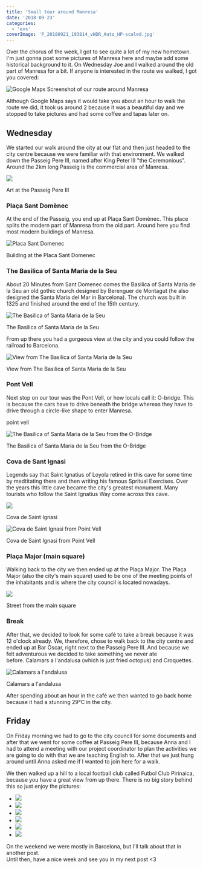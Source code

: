 ```yaml
---
title: 'Small tour around Manresa'
date: '2018-09-23'
categories:
  - 'evs'
coverImage: 'P_20180921_193814_vHDR_Auto_HP-scaled.jpg'
---
```


Over the chorus of the week, I got to see quite a lot of my new hometown.  I'm just gonna post some pictures of Manresa here and maybe add some historical background to it. On Wednesday Joe and I walked around the old part of Manresa for a bit. If anyone is interested in the route we walked, I got you covered:

![Google Maps Screenshot of our route around Manresa](images/Capture2.png)

Although Google Maps says it would take you about an hour to walk the route we did, it took us around 2 because it was a beautiful day and we stopped to take pictures and had some coffee and tapas later on.

## Wednesday

We started our walk around the city at our flat and then just headed to the city centre because we were familiar with that environment. We walked down the Passeig Pere III, named after King Peter III "the Ceremonious". Around the 2km long Passeig is the commercial area of Manresa.

![](images/P_20180921_094037_vHDR_Auto.jpg)

Art at the Passeig Pere III

### Plaça Sant Domènec

At the end of the Passeig, you end up at Plaça Sant Domènec. This place splits the modern part of Manresa from the old part. Around here you find most modern buildings of Manresa.

![Placa Sant Domenec](images/P_20180919_113758_vHDR_Auto_HP.jpg)

Building at the Placa Sant Domenec

### The Basilica of Santa Maria de la Seu

About 20 Minutes from Sant Domenec comes the Basilica of Santa Maria de la Seu an old gothic church designed by Berenguer de Montagut (he also designed the Santa Maria del Mar in Barcelona). The church was built in 1325 and finished around the end of the 15th century.

![The Basilica of Santa Maria de la Seu](images/P_20180919_114854_vHDR_Auto_HP.jpg)

The Basilica of Santa Maria de la Seu

From up there you had a gorgeous view at the city and you could follow the railroad to Barcelona.

![View from The Basilica of Santa Maria de la Seu](images/P_20180919_115754_vHDR_Auto_HP.jpg)

View from The Basilica of Santa Maria de la Seu

### Pont Vell

Next stop on our tour was the Pont Vell, or how locals call it: O-bridge. This is because the cars have to drive beneath the bridge whereas they have to drive through a circle-like shape to enter Manresa.

point vell

![The Basilica of Santa Maria de la Seu from the O-Bridge](images/P_20180919_120522_vHDR_Auto.jpg)

The Basilica of Santa Maria de la Seu from the O-Bridge

### Cova de Sant Ignasi 

Legends say that Saint Ignatius of Loyola retired in this cave for some time by medtitating there and then writing his famous Spritual Exercises. Over the years this little cave became the city's greatest monument. Many tourists who follow the Saint Ignatius Way come across this cave.

![](images/P_20180919_120345_vHDR_Auto.jpg)

Cova de Saint Ignasi

![Cova de Saint Ignasi from Point Vell](images/P_20180919_120831_vHDR_Auto.jpg)

Cova de Saint Ignasi from Point Vell

### Plaça Major (main square)

Walking back to the city we then ended up at the Plaça Major. The Plaça Major (also the city's main square) used to be one of the meeting points of the inhabitants and is where the city council is located nowadays.

![](images/P_20180919_123313_vHDR_Auto_HP.jpg)

Street from the main square

### Break

After that, we decided to look for some café to take a break because it was 12 o'clock already. We, therefore, chose to walk back to the city centre and ended up at Bar Oscar, right next to the Passeig Pere III. And because we felt adventurous we decided to take something we never ate before. Calamars a l'andalusa (which is just fried octopus) and Croquettes.

![Calamars a l'andalusa](images/WhatsApp-Image-2018-09-19-at-1.14.19-PM.jpeg)

Calamars a l'andalusa

After spending about an hour in the café we then wanted to go back home because it had a stunning 29°C in the city.

## Friday

On Friday morning we had to go to the city council for some documents and after that we went for some coffee at Passeig Pere III, because Anna and I had to attend a meeting with our project coordinator to plan the activities we are going to do with that we are teaching English to. After that we just hung around until Anna asked me if I wanted to join here for a walk.

We then walked up a hill to a local football club called Futbol Club Pirinaica, because you have a great view from up there. There is no big story behind this so just enjoy the pictures:

- ![](images/P_20180921_192751_vHDR_Auto_HP.jpg)
- ![](images/P_20180921_192705_vHDR_Auto.jpg)
- ![](images/P_20180921_192425_vHDR_Auto.jpg)
- ![](images/P_20180921_190624_vHDR_Auto_HP.jpg)
- ![](images/P_20180921_190455_vHDR_Auto_HP.jpg)
- ![](images/P_20180921_190431_vHDR_Auto_HP.jpg)

On the weekend we were mostly in Barcelona, but I'll talk about that in another post.   
Until then, have a nice week and see you in my next post <3
